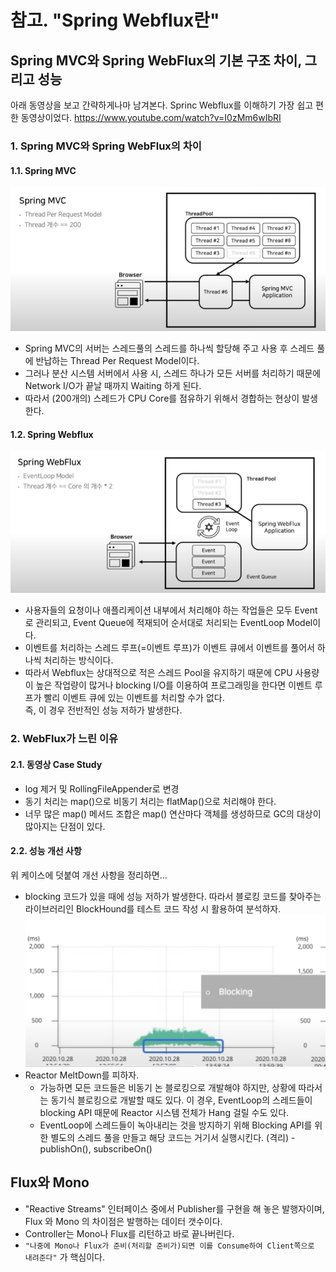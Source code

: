 # 참고. "Spring Webflux란"

## Spring MVC와 Spring WebFlux의 기본 구조 차이, 그리고 성능

아래 동영상을 보고 간략하게나마 남겨본다.
Sprinc Webflux를 이해하기 가장 쉽고 편한 동영상이었다.
https://www.youtube.com/watch?v=I0zMm6wIbRI

### 1. Spring MVC와 Spring WebFlux의 차이

#### 1.1. Spring MVC

![Spring MVC](./resources/참고-01.png)

* Spring MVC의 서버는 스레드풀의 스레드를 하나씩 할당해 주고 사용 후 스레드 풀에 반납하는 Thread Per Request Model이다.
* 그러나 분산 시스템 서버에서 사용 시, 스레드 하나가 모든 서버를 처리하기 때문에<br>
Network I/O가 끝날 때까지 Waiting 하게 된다.
* 따라서 (200개의) 스레드가 CPU Core를 점유하기 위해서 경합하는 현상이 발생한다.

#### 1.2. Spring Webflux

![Spring MVC](./resources/참고-02.png)

* 사용자들의 요청이나 애플리케이션 내부에서 처리해야 하는 작업들은 모두 Event로 관리되고, Event Queue에 적재되어 순서대로 처리되는 EventLoop Model이다.
* 이벤트를 처리하는 스레드 루프(=이벤트 루프)가 이벤트 큐에서 이벤트를 풀어서 하나씩 처리하는 방식이다.
* 따라서 Webflux는 상대적으로 적은 스레드 Pool을 유지하기 때문에 CPU 사용량이 높은 작업량이 많거나 blocking I/O를 이용하여 프로그래밍을 한다면 이벤트 루프가 빨리 이벤트 큐에 있는 이벤트를 처리할 수가 없다.<br>
즉, 이 경우 전반적인 성능 저하가 발생한다.

### 2. WebFlux가 느린 이유

#### 2.1. 동영상 Case Study

* log 제거 및 RollingFileAppender로 변경
* 동기 처리는 map()으로 비동기 처리는 flatMap()으로 처리해야 한다.
* 너무 많은 map() 메서드 조합은 map() 연산마다 객체를 생성하므로 GC의 대상이 많아지는 단점이 있다.

#### 2.2. 성능 개선 사항

위 케이스에 덧붙여 개선 사항을 정리하면...

* blocking 코드가 있을 때에 성능 저하가 발생한다. 따라서 블로킹 코드를 찾아주는 라이브러리인 BlockHound를 테스트 코드 작성 시 활용하여 분석하자.<br>
![Spring MVC](./resources/참고-03.png)
* Reactor MeltDown를 피하자.
    * 가능하면 모든 코드들은 비동기 논 블로킹으로 개발해야 하지만, 상황에 따라서는 동기식 블로킹으로 개발할 때도 있다. 이 경우, EventLoop의 스레드들이 blocking API 때문에 Reactor 시스템 전체가 Hang 걸릴 수도 있다.
    * EventLoop에 스레드들이 녹아내리는 것을 방지하기 위해 Blocking API를 위한 별도의 스레드 풀을 만들고 해당 코드는 거기서 실행시킨다. (격리) - publishOn(), subscribeOn()

## Flux와 Mono

* "Reactive Streams" 인터페이스 중에서 Publisher를 구현을 해 놓은 발행자이며, Flux 와 Mono 의 차이점은 발행하는 데이터 갯수이다.
* Controller는 Mono나 Flux를 리턴하고 바로 끝나버린다.
* `"나중에 Mono나 Flux가 준비(처리할 준비가)되면 이를 Consume하여 Client쪽으로 내려준다"` 가 핵심이다.